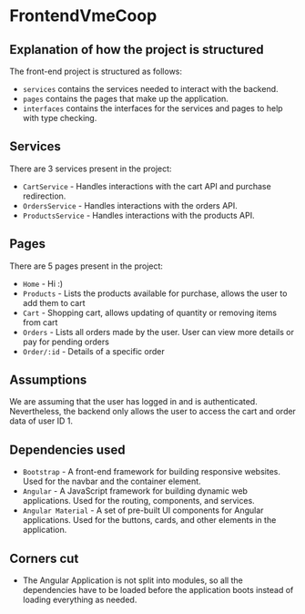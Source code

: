 # FrontendVmeCoop

## Explanation of how the project is structured

The front-end project is structured as follows: 

 - `services` contains the services needed to interact with the backend.
 - `pages` contains the pages that make up the application.
 - `interfaces` contains the interfaces for the services and pages to help with type checking.

 ## Services
 There are 3 services present in the project:

  - `CartService` - Handles interactions with the cart API and purchase redirection.
  - `OrdersService` - Handles interactions with the orders API.
  - `ProductsService` - Handles interactions with the products API.

 ## Pages
 
 There are 5 pages present in the project:

  - `Home` - Hi :)
  - `Products` - Lists the products available for purchase, allows the user to add them to cart
  - `Cart` - Shopping cart, allows updating of quantity or removing items from cart
  - `Orders` - Lists all orders made by the user. User can view more details or pay for pending orders
  - `Order/:id` - Details of a specific order

  ## Assumptions

  We are assuming that the user has logged in and is authenticated. Nevertheless, the backend only allows the user to access the cart and order data of user ID 1.

  ## Dependencies used

  - `Bootstrap` - A front-end framework for building responsive websites. Used for the navbar and the container element.
  - `Angular` - A JavaScript framework for building dynamic web applications. Used for the routing, components, and services.
  - `Angular Material` - A set of pre-built UI components for Angular applications. Used for the buttons, cards, and other elements in the application.

  ## Corners cut
  
  - The Angular Application is not split into modules, so all the dependencies have to be loaded before the application boots instead of loading everything as needed.


